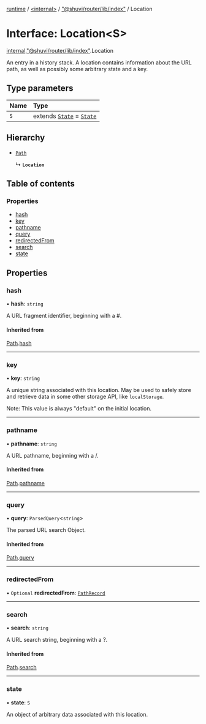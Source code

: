 [runtime](../overview.md) / [<internal\>](../modules/internal_.md) / ["@shuvi/router/lib/index"](../modules/internal_.__Users_user_project_shuvi_packages_router_lib_index_.md) / Location

# Interface: Location<S\>

[internal](../modules/internal_.md).["@shuvi/router/lib/index"](../modules/internal_.__Users_user_project_shuvi_packages_router_lib_index_.md).Location

An entry in a history stack. A location contains information about the
URL path, as well as possibly some arbitrary state and a key.

## Type parameters

| Name | Type |
| :------ | :------ |
| `S` | extends [`State`](../modules/internal_.__Users_user_project_shuvi_packages_router_lib_index_.md#state) = [`State`](../modules/internal_.__Users_user_project_shuvi_packages_router_lib_index_.md#state) |

## Hierarchy

- [`Path`](internal_.__Users_user_project_shuvi_packages_router_lib_index_.Path.md)

  ↳ **`Location`**

## Table of contents

### Properties

- [hash](internal_.__Users_user_project_shuvi_packages_router_lib_index_.Location.md#hash)
- [key](internal_.__Users_user_project_shuvi_packages_router_lib_index_.Location.md#key)
- [pathname](internal_.__Users_user_project_shuvi_packages_router_lib_index_.Location.md#pathname)
- [query](internal_.__Users_user_project_shuvi_packages_router_lib_index_.Location.md#query)
- [redirectedFrom](internal_.__Users_user_project_shuvi_packages_router_lib_index_.Location.md#redirectedfrom)
- [search](internal_.__Users_user_project_shuvi_packages_router_lib_index_.Location.md#search)
- [state](internal_.__Users_user_project_shuvi_packages_router_lib_index_.Location.md#state)

## Properties

### hash

• **hash**: `string`

A URL fragment identifier, beginning with a #.

#### Inherited from

[Path](internal_.__Users_user_project_shuvi_packages_router_lib_index_.Path.md).[hash](internal_.__Users_user_project_shuvi_packages_router_lib_index_.Path.md#hash)

___

### key

• **key**: `string`

A unique string associated with this location. May be used to safely store
and retrieve data in some other storage API, like `localStorage`.

Note: This value is always "default" on the initial location.

___

### pathname

• **pathname**: `string`

A URL pathname, beginning with a /.

#### Inherited from

[Path](internal_.__Users_user_project_shuvi_packages_router_lib_index_.Path.md).[pathname](internal_.__Users_user_project_shuvi_packages_router_lib_index_.Path.md#pathname)

___

### query

• **query**: `ParsedQuery`<`string`\>

The parsed URL search Object.

#### Inherited from

[Path](internal_.__Users_user_project_shuvi_packages_router_lib_index_.Path.md).[query](internal_.__Users_user_project_shuvi_packages_router_lib_index_.Path.md#query)

___

### redirectedFrom

• `Optional` **redirectedFrom**: [`PathRecord`](../modules/internal_.__Users_user_project_shuvi_packages_router_lib_index_.md#pathrecord)

___

### search

• **search**: `string`

A URL search string, beginning with a ?.

#### Inherited from

[Path](internal_.__Users_user_project_shuvi_packages_router_lib_index_.Path.md).[search](internal_.__Users_user_project_shuvi_packages_router_lib_index_.Path.md#search)

___

### state

• **state**: `S`

An object of arbitrary data associated with this location.
